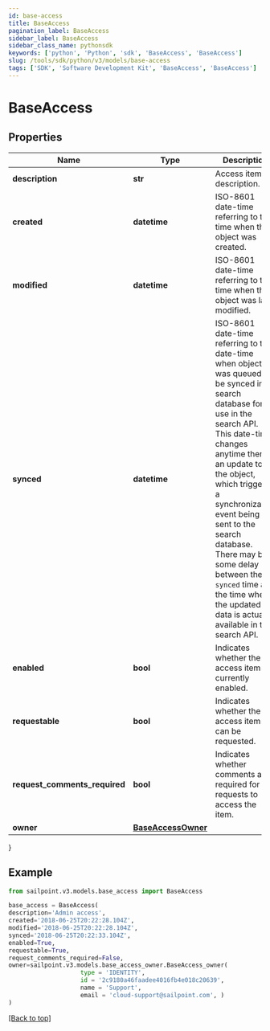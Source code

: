 ```yaml
---
id: base-access
title: BaseAccess
pagination_label: BaseAccess
sidebar_label: BaseAccess
sidebar_class_name: pythonsdk
keywords: ['python', 'Python', 'sdk', 'BaseAccess', 'BaseAccess']
slug: /tools/sdk/python/v3/models/base-access
tags: ['SDK', 'Software Development Kit', 'BaseAccess', 'BaseAccess']
---
```


# BaseAccess

## Properties

| Name | Type | Description | Notes |
| --- | --- | --- | --- |
| **description** | **str** | Access item's description. | [optional] |
| **created** | **datetime** | ISO-8601 date-time referring to the time when the object was created. | [optional] |
| **modified** | **datetime** | ISO-8601 date-time referring to the time when the object was last modified. | [optional] |
| **synced** | **datetime** | ISO-8601 date-time referring to the date-time when object was queued to be synced into search database for use in the search API. This date-time changes anytime there is an update to the object, which triggers a synchronization event being sent to the search database. There may be some delay between the `synced` time and the time when the updated data is actually available in the search API. | [optional] |
| **enabled** | **bool** | Indicates whether the access item is currently enabled. | [optional] [default to False] |
| **requestable** | **bool** | Indicates whether the access item can be requested. | [optional] [default to True] |
| **request_comments_required** | **bool** | Indicates whether comments are required for requests to access the item. | [optional] [default to False] |
| **owner** | [**BaseAccessOwner**](base-access-owner) |  | [optional] |

}

## Example

```python
from sailpoint.v3.models.base_access import BaseAccess

base_access = BaseAccess(
description='Admin access',
created='2018-06-25T20:22:28.104Z',
modified='2018-06-25T20:22:28.104Z',
synced='2018-06-25T20:22:33.104Z',
enabled=True,
requestable=True,
request_comments_required=False,
owner=sailpoint.v3.models.base_access_owner.BaseAccess_owner(
                    type = 'IDENTITY',
                    id = '2c9180a46faadee4016fb4e018c20639',
                    name = 'Support',
                    email = 'cloud-support@sailpoint.com', )
)

```

[[Back to top]](#)
